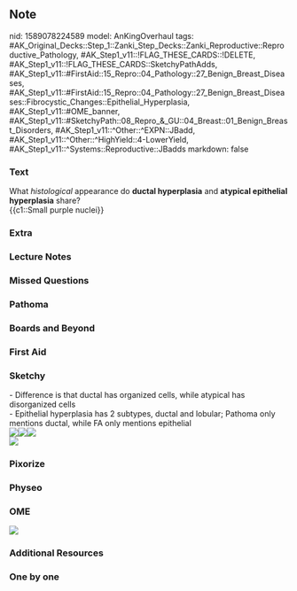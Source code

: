 ## Note
nid: 1589078224589
model: AnKingOverhaul
tags: #AK_Original_Decks::Step_1::Zanki_Step_Decks::Zanki_Reproductive::Reproductive_Pathology, #AK_Step1_v11::!FLAG_THESE_CARDS::!DELETE, #AK_Step1_v11::!FLAG_THESE_CARDS::SketchyPathAdds, #AK_Step1_v11::#FirstAid::15_Repro::04_Pathology::27_Benign_Breast_Diseases, #AK_Step1_v11::#FirstAid::15_Repro::04_Pathology::27_Benign_Breast_Diseases::Fibrocystic_Changes::Epithelial_Hyperplasia, #AK_Step1_v11::#OME_banner, #AK_Step1_v11::#SketchyPath::08_Repro_&_GU::04_Breast::01_Benign_Breast_Disorders, #AK_Step1_v11::^Other::^EXPN::JBadd, #AK_Step1_v11::^Other::^HighYield::4-LowerYield, #AK_Step1_v11::^Systems::Reproductive::JBadds
markdown: false

### Text
<div>
  What <i>histological</i> appearance do <b>ductal hyperplasia</b>
  and <b>atypical epithelial hyperplasia</b> share?
</div>{{c1::Small purple nuclei}}

### Extra


### Lecture Notes


### Missed Questions


### Pathoma


### Boards and Beyond


### First Aid


### Sketchy
<div>
  <div>
    - Difference is that ductal has organized cells, while atypical
    has disorganized cells
  </div>
  <div>
    - Epithelial hyperplasia has 2 subtypes, ductal and lobular;
    Pathoma only mentions ductal, while FA only mentions epithelial
  </div>
</div>
<div><img src=
"Screen%20Shot%202020-05-09%20at%2010.40.06%20PM.JPG"><img src=
"Screen%20Shot%202020-05-09%20at%2010.40.19%20PM.JPG"><img src=
"Screen%20Shot%202020-05-09%20at%2010.37.55%20PM.JPG"></div><img src="Complete%20Sketch-d80851ce0d77f66d3a205e3dfa7bb90dc4e17dd2_1566160514431.jpg">

### Pixorize


### Physeo


### OME
<div class="ome-widget">
  <a href="https://onlinemeded.org?ref=anki"><img src=
  "_OME_AnkiFlashcards_General_4.png"></a>
</div>

### Additional Resources


### One by one

